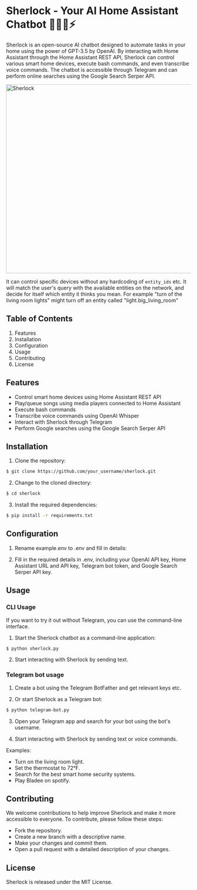 # Sherlock - Your AI Home Assistant Chatbot 🕵🏻‍♂️⚡️

Sherlock is an open-source AI chatbot designed to automate tasks in your home using the power of GPT-3.5 by OpenAI. By interacting with Home Assistant through the Home Assistant REST API, Sherlock can control various smart home devices, execute bash commands, and even transcribe voice commands. The chatbot is accessible through Telegram and can perform online searches using the Google Search Serper API.

<img width="514" alt="Sherlock" src="https://user-images.githubusercontent.com/1856197/229633885-aae585a9-1e5b-4225-83a8-c31a09d57b2a.png">

It can control specific devices without any hardcoding of `entity_ids` etc. It will match the user's query with the available entities on the network, and decide for itself which entity it thinks you mean. For example "turn of the living room lights" might turn off an entity called "light.big_living_room"

## Table of Contents

1. Features
2. Installation
3. Configuration
4. Usage
5. Contributing
6. License

## Features

- Control smart home devices using Home Assistant REST API
- Play/queue songs using media players connected to Home Assistant
- Execute bash commands
- Transcribe voice commands using OpenAI Whisper
- Interact with Sherlock through Telegram
- Perform Google searches using the Google Search Serper API

## Installation

1. Clone the repository:

```bash
$ git clone https://github.com/your_username/sherlock.git
```

2. Change to the cloned directory:

```bash
$ cd sherlock
```

3. Install the required dependencies:

```bash
$ pip install -r requirements.txt
```

## Configuration

1. Rename example.env to .env and fill in details:

2. Fill in the required details in .env, including your OpenAI API key, Home Assistant URL and API key, Telegram bot token, and Google Search Serper API key.

## Usage

### CLI Usage

If you want to try it out without Telegram, you can use the command-line interface.

1. Start the Sherlock chatbot as a command-line application:

```bash
$ python sherlock.py
```

2. Start interacting with Sherlock by sending text.

### Telegram bot usage

1. Create a bot using the Telegram BotFather and get relevant keys etc.

2. Or start Sherlock as a Telegram bot:

```bash
$ python telegram-bot.py
```

3. Open your Telegram app and search for your bot using the bot's username.

4. Start interacting with Sherlock by sending text or voice commands.

Examples:

- Turn on the living room light.
- Set the thermostat to 72°F.
- Search for the best smart home security systems.
- Play Bladee on spotify.

## Contributing

We welcome contributions to help improve Sherlock and make it more accessible to everyone. To contribute, please follow these steps:

- Fork the repository.
- Create a new branch with a descriptive name.
- Make your changes and commit them.
- Open a pull request with a detailed description of your changes.

## License

Sherlock is released under the MIT License.
